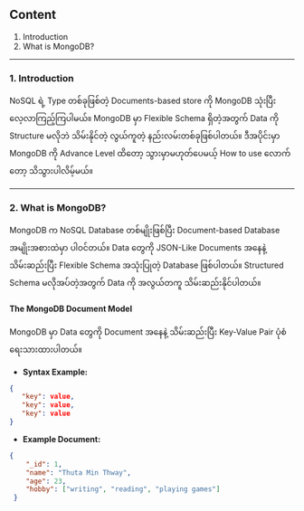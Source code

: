 ## Content

1. Introduction
2. What is MongoDB?

---

### 1. Introduction

   NoSQL ရဲ့ Type တစ်ခုဖြစ်တဲ့ Documents-based store ကို MongoDB သုံးပြီး လေ့လာကြည့်ကြပါမယ်။ MongoDB မှာ Flexible Schema ရှိတဲ့အတွက် Data ကို Structure မလိုဘဲ သိမ်းနိုင်တဲ့ လွယ်ကူတဲ့ နည်းလမ်းတစ်ခုဖြစ်ပါတယ်။ ဒီအပိုင်းမှာ MongoDB ကို Advance Level ထိတော့ သွားမှာမဟုတ်ပေမယ့် How to use လောက်တော့ သိသွားပါလိမ့်မယ်။

---

### 2. What is MongoDB?

   MongoDB က NoSQL Database တစ်မျိုးဖြစ်ပြီး Document-based Database အမျိုးအစားထဲမှာ ပါဝင်တယ်။ Data တွေကို JSON-Like Documents အနေနဲ့ သိမ်းဆည်းပြီး Flexible Schema အသုံးပြုတဲ့ Database ဖြစ်ပါတယ်။ Structured Schema မလိုအပ်တဲ့အတွက် Data ကို အလွယ်တကူ သိမ်းဆည်းနိုင်ပါတယ်။

#### **The MongoDB Document Model**

MongoDB မှာ Data တွေကို Document အနေနဲ့ သိမ်းဆည်းပြီး Key-Value Pair ပုံစံ ရေးသားထားပါတယ်။

   - **Syntax Example:**

   ```json
   {
      "key": value,
      "key": value,
      "key": value
   }
   ```
   
   - **Example Document:**

   ```json
   {
	   "_id": 1,
	   "name": "Thuta Min Thway",
	   "age": 23,
	   "hobby": ["writing", "reading", "playing games"]
	}

   ```


